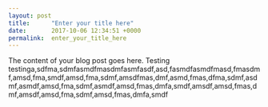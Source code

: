 ```yaml
---
layout: post
title:      "Enter your title here"
date:       2017-10-06 12:34:51 +0000
permalink:  enter_your_title_here
---
```



The content of your blog post goes here.
Testing testinga,sdfma,sdmfasmdfmasdmfasmfasdf,asd,fasmdfasmdfmasd,fmasdmf,amsd,fma,smdf,amsd,fma,sdmf,amsdfmas,dmf,asmd,fmas,dfma,sdmf,asdmf,asmdf,amsd,fma,sdmf,asmdf,amsd,fmas,dmfa,smdf,amsdf,amsd,fmas,dmf,amsdf,amsd,fma,sdmf,amsd,fmas,dmfa,smdf
